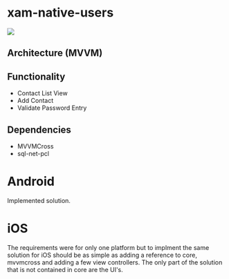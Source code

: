 # xam-native-users

![](https://www.iconsdb.com/icons/preview/tropical-blue/add-user-2-xxl.png)

## Architecture (MVVM)

## Functionality

- Contact List View
- Add Contact
- Validate Password Entry

## Dependencies

- MVVMCross
- sql-net-pcl

# Android

Implemented solution.

# iOS

The requirements were for only one platform but to implment the same solution for iOS should be as simple as adding a reference to core, mvvmcross and adding a few view controllers. The only part of the solution that is not contained in core are the UI's.




